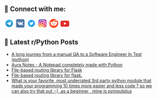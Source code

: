 ## 🔎 Connect with me:
[<img src="https://github.com/bullbesh/bullbesh/blob/main/images/Telegram.png" width="32" height="32" />](https://t.me/bullbesh)
[<img src="https://github.com/bullbesh/bullbesh/blob/main/images/VK.png" width="32" height="32" />](https://vk.com/bullbesh)
[<img src="https://github.com/bullbesh/bullbesh/blob/main/images/Twitter.png" width="32" height="32" />](https://twitter.com/bullbesh1)
[<img src="https://github.com/bullbesh/bullbesh/blob/main/images/Instagram.png" width="32" height="32" />](https://www.instagram.com/bullbesh)
[<img src="https://github.com/bullbesh/bullbesh/blob/main/images/Reddit.png" width="32" height="32" />](https://www.reddit.com/user/bullbesh)
[<img src="https://github.com/bullbesh/bullbesh/blob/main/images/YouTube.png" width="32" height="32" />](https://www.youtube.com/channel/UCtfjRs6uzgq5mfm8S06WTcg)

## 📕 Latest r/Python Posts
<!-- BLOG-POST-LIST:START -->
- [A long journey from a manual QA to a Software Engineer In Test &lpar;python&rpar;](https://www.reddit.com/r/Python/comments/zc75cr/a_long_journey_from_a_manual_qa_to_a_software/)
- [Aura Notes - A Notepad completely made with Python](https://www.reddit.com/r/Python/comments/zc6mpq/aura_notes_a_notepad_completely_made_with_python/)
- [File-based routing library for Flask](https://www.reddit.com/r/Python/comments/zc4o5w/filebased_routing_library_for_flask/)
- [File-based routing library for flask.](https://www.reddit.com/r/Python/comments/zc4m00/filebased_routing_library_for_flask/)
- [What is your favorite ,most underrated 3rd party python module that made your programming 10 times more easier and less code ? so we can also try that out :-&rpar; .as a beginner , mine is pyinputplus](https://www.reddit.com/r/Python/comments/zc3mvf/what_is_your_favorite_most_underrated_3rd_party/)
<!-- BLOG-POST-LIST:END -->
